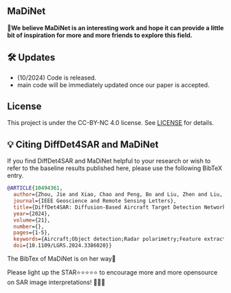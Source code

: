 ## MaDiNet

👑**We believe MaDiNet is an interesting work and hope it can  provide a little bit of inspiration for more and more friends to explore this field.**





## 🛠️ Updates
- (10/2024) Code is released.
- main code will be immediately updated once our paper is accepted.



## License

This project is under the CC-BY-NC 4.0 license. See [LICENSE](LICENSE) for details.


## 💡 Citing DiffDet4SAR and MaDiNet

If you find DiffDet4SAR and MaDiNet helpful to your research or wish to refer to the baseline results published here, please use the following BibTeX entry.

```BibTeX
@ARTICLE{10494361,
  author={Zhou, Jie and Xiao, Chao and Peng, Bo and Liu, Zhen and Liu, Li and Liu, Yongxiang and Li, Xiang},
  journal={IEEE Geoscience and Remote Sensing Letters}, 
  title={DiffDet4SAR: Diffusion-Based Aircraft Target Detection Network for SAR Images}, 
  year={2024},
  volume={21},
  number={},
  pages={1-5},
  keywords={Aircraft;Object detection;Radar polarimetry;Feature extraction;Scattering;Noise;Convolution;Aircraft target detection;diffusion model;synthetic aperture radar (SAR)},
  doi={10.1109/LGRS.2024.3386020}}

```



The BibTex of MaDiNet is on her way🥰




Please light up the STAR⭐⭐⭐⭐⭐  to encourage more and more opensource on SAR image interpretations!
🥰🥳🥂
